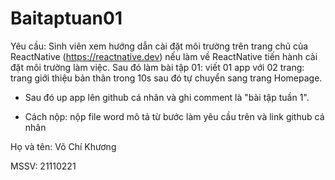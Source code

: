 # Baitaptuan01

Yêu cầu: Sinh viên xem hướng dẫn cài đặt môi trường trên trang chủ của ReactNative (https://reactnative.dev) nếu làm về ReactNative tiến hành cài đặt môi trường làm việc. Sau đó làm bài tập 01: viết 01 app với 02 trang: trang giới thiệu bản thân trong 10s sau đó tự chuyển sang trang Homepage.

- Sau đó up app lên github cá nhân và ghi comment là "bài tập tuần 1".

- Cách nộp: nộp file word mô tả từ bước làm yêu cầu trên và link github cá nhân


Họ và tên: Võ Chí Khương

MSSV: 21110221
